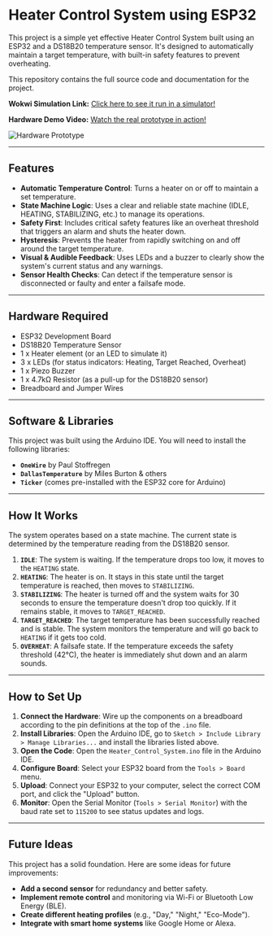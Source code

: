 # Heater Control System using ESP32

This project is a simple yet effective Heater Control System built using an ESP32 and a DS18B20 temperature sensor. It's designed to automatically maintain a target temperature, with built-in safety features to prevent overheating.

This repository contains the full source code and documentation for the project.

**Wokwi Simulation Link:** [Click here to see it run in a simulator!](https://wokwi.com/projects/436891097299493889)

**Hardware Demo Video:** [Watch the real prototype in action!](https://drive.google.com/file/d/1sPjoh1X56OnBt9ygG4l6JknpRuhZzQ5J/view?usp=drivesdk)

![Hardware Prototype](https://i.imgur.com/your-image-url.png)  <!-- Optional: Upload your prototype image to a service like Imgur and paste the link here -->

---

## Features

*   **Automatic Temperature Control**: Turns a heater on or off to maintain a set temperature.
*   **State Machine Logic**: Uses a clear and reliable state machine (IDLE, HEATING, STABILIZING, etc.) to manage its operations.
*   **Safety First**: Includes critical safety features like an overheat threshold that triggers an alarm and shuts the heater down.
*   **Hysteresis**: Prevents the heater from rapidly switching on and off around the target temperature.
*   **Visual & Audible Feedback**: Uses LEDs and a buzzer to clearly show the system's current status and any warnings.
*   **Sensor Health Checks**: Can detect if the temperature sensor is disconnected or faulty and enter a failsafe mode.

---

## Hardware Required

*   ESP32 Development Board
*   DS18B20 Temperature Sensor
*   1 x Heater element (or an LED to simulate it)
*   3 x LEDs (for status indicators: Heating, Target Reached, Overheat)
*   1 x Piezo Buzzer
*   1 x 4.7kΩ Resistor (as a pull-up for the DS18B20 sensor)
*   Breadboard and Jumper Wires

---

## Software & Libraries

This project was built using the Arduino IDE. You will need to install the following libraries:

*   **`OneWire`** by Paul Stoffregen
*   **`DallasTemperature`** by Miles Burton & others
*   **`Ticker`** (comes pre-installed with the ESP32 core for Arduino)

---

## How It Works

The system operates based on a state machine. The current state is determined by the temperature reading from the DS18B20 sensor.

1.  **`IDLE`**: The system is waiting. If the temperature drops too low, it moves to the `HEATING` state.
2.  **`HEATING`**: The heater is on. It stays in this state until the target temperature is reached, then moves to `STABILIZING`.
3.  **`STABILIZING`**: The heater is turned off and the system waits for 30 seconds to ensure the temperature doesn't drop too quickly. If it remains stable, it moves to `TARGET_REACHED`.
4.  **`TARGET_REACHED`**: The target temperature has been successfully reached and is stable. The system monitors the temperature and will go back to `HEATING` if it gets too cold.
5.  **`OVERHEAT`**: A failsafe state. If the temperature exceeds the safety threshold (42°C), the heater is immediately shut down and an alarm sounds.

---

## How to Set Up

1.  **Connect the Hardware**: Wire up the components on a breadboard according to the pin definitions at the top of the `.ino` file.
2.  **Install Libraries**: Open the Arduino IDE, go to `Sketch > Include Library > Manage Libraries...` and install the libraries listed above.
3.  **Open the Code**: Open the `Heater_Control_System.ino` file in the Arduino IDE.
4.  **Configure Board**: Select your ESP32 board from the `Tools > Board` menu.
5.  **Upload**: Connect your ESP32 to your computer, select the correct COM port, and click the "Upload" button.
6.  **Monitor**: Open the Serial Monitor (`Tools > Serial Monitor`) with the baud rate set to `115200` to see status updates and logs.

---

## Future Ideas

This project has a solid foundation. Here are some ideas for future improvements:

*   **Add a second sensor** for redundancy and better safety.
*   **Implement remote control** and monitoring via Wi-Fi or Bluetooth Low Energy (BLE).
*   **Create different heating profiles** (e.g., "Day," "Night," "Eco-Mode").
*   **Integrate with smart home systems** like Google Home or Alexa.
